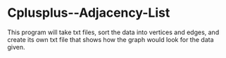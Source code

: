 # Cplusplus--Adjacency-List
This program will take txt files, sort the data into vertices and edges, and create its own txt file that shows how the graph would look for the data given.
